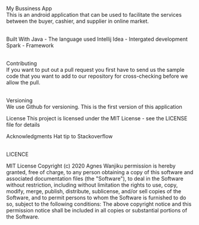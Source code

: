 <br>My Bussiness App<br>
This is an android application that can be used to facilitate the services between the buyer, cashier, and supplier in online market.

<br>
Built With
Java - The language used Intellij Idea - Intergated development Spark - Framework

<br>Contributing<br>
If you want to put out a pull request you first have to send us the sample code that you want to add to our repository for cross-checking before we allow the pull.

<br>Versioning<br>
We use Github for versioning. This is the first version of this application

License This project is licensed under the MIT License - see the LICENSE file for details

Acknowledgments Hat tip to Stackoverflow

<br>LICENCE<br>

MIT License Copyright (c) 2020 Agnes Wanjiku permission is hereby granted, free of charge, to any person obtaining a copy of this software and associated documentation files (the "Software"), to deal in the Software without restriction, including without limitation the rights to use, copy, modify, merge, publish, distribute, sublicense, and/or sell copies of the Software, and to permit persons to whom the Software is furnished to do so, subject to the following conditions: The above copyright notice and this permission notice shall be included in all copies or substantial portions of the Software.


